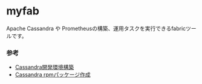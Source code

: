 myfab
===

Apache Cassandra や Prometheusの構築、運用タスクを実行できるfabricツールです。

### 参考

* [Cassandra開発環境構築](https://qiita.com/shoshii/items/a733b7534638606209bf)
* [Cassandra rpmパッケージ作成](https://qiita.com/shoshii/items/4a620aa53ce6fa1a6bf9)


